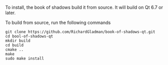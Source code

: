 To install, the book of shadows build it from source. It will build on Qt 6.7 or later.

To build from source, run the following commands

```
git clone https://github.com/RichardGladman/book-of-shadows-qt.git
cd bool-of-shadows-qt
mkdir build
cd build
cmake ..
make
sudo make install
```